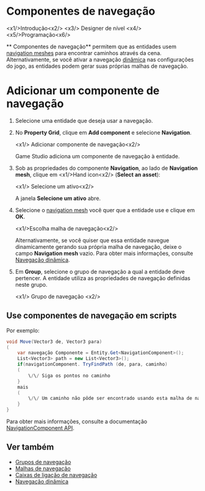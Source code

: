 # Componentes de navegação

<x1\/>Introdução<x2\/>
<x3\/> Designer de nível <x4\/>
<x5\/>Programação<x6\/>

** Componentes de navegação** permitem que as entidades usem [navigation meshes](navigation-meshes.md) para encontrar caminhos através da cena. Alternativamente, se você ativar a navegação [dinâmica](dynamic-navigation.md) nas configurações do jogo, as entidades podem gerar suas próprias malhas de navegação.

# Adicionar um componente de navegação

1. Selecione uma entidade que deseja usar a navegação.

2. No **Property Grid**, clique em **Add component** e selecione **Navigation**.

   <x1\/> Adicionar componente de navegação<x2\/>

   Game Studio adiciona um componente de navegação à entidade.

3. Sob as propriedades do componente **Navigation**, ao lado de **Navigation mesh**, clique em <x1\/>Hand icon<x2\/> (**Select an asset**):

   <x1\/> Selecione um ativo<x2\/>

   A janela **Selecione um ativo** abre.

4. Selecione o [navigation mesh](navigation-meshes.md) você quer que a entidade use e clique em **OK**.

   <x1\/>Escolha malha de navegação<x2\/>

   Alternativamente, se você quiser que essa entidade navegue dinamicamente gerando sua própria malha de navegação, deixe o campo **Navigation mesh** vazio. Para obter mais informações, consulte [ Navegação dinâmica](dynamic-navigation.md).

5. Em **Group**, selecione o grupo de navegação a qual a entidade deve pertencer. A entidade utiliza as propriedades de navegação definidas neste grupo.

   <x1\/> Grupo de navegação <x2\/>

## Use componentes de navegação em scripts

Por exemplo:

```cs
void Move(Vector3 de, Vector3 para)
(
	var navegação Componente = Entity.Get<NavigationComponent>();
	List<Vector3> path = new List<Vector3>();
	if(navigationComponent. TryFindPath (de, para, caminho)
	(
		\/\/ Siga os pontos no caminho
	}
	mais
	(
		\/\/ Um caminho não pôde ser encontrado usando esta malha de navegação
	}
}
```

Para obter mais informações, consulte a documentação [NavigationComponent API](xref:Stride.Navigation.NavigationComponent).

## Ver também

* [Grupos de navegação](navigation-groups.md)
* [Malhas de navegação](navigation-meshes.md)
* [Caixas de ligação de navegação](navigation-bounding-boxes.md)
* [Navegação dinâmica](dynamic-navigation.md)
